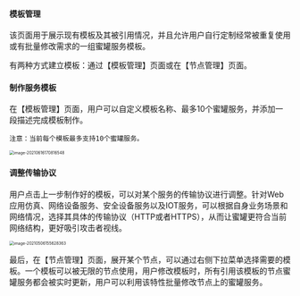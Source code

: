 
#### 模板管理

该页面用于展示现有模板及其被引用情况，并且允许用户自行定制经常被重复使用或有批量修改需求的一组蜜罐服务模板。

有两种方式建立模板：通过【模板管理】页面或在【节点管理】页面。

#### 制作服务模板

在【模板管理】页面，用户可以自定义模板名称、最多10个蜜罐服务，并添加一段描述完成模板制作。

 `注意：当前每个模板最多支持10个蜜罐服务。`

<img src="https://hfish.net/images/20210616170818.png" alt="image-20210616170816548" style="zoom:50%;" />

#### 调整传输协议

用户点击上一步制作好的模板，可以对某个服务的传输协议进行调整。针对Web应用仿真、网络设备服务、安全设备服务以及IOT服务，可以根据自身业务场景和网络情况，选择其具体的传输协议（HTTP或者HTTPS），从而让蜜罐更符合当前网络结构，更好吸引攻击者视线。

<img src="https://hfish.net/images/20210812135158.png" alt="image-20210506155628363" style="zoom:50%;" />


最后，在【节点管理】页面，展开某个节点，可以通过右侧下拉菜单选择需要的模板。一个模板可以被无限的节点使用，用户修改模板时，所有引用该模板的节点蜜罐服务都会被实时更新，用户可以利用该特性批量修改节点上的蜜罐服务。

